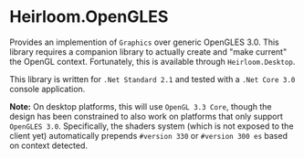 # Heirloom.OpenGLES

Provides an implemention of `Graphics` over generic OpenGLES 3.0. This library requires a companion library to actually create and "make current" the OpenGL context. Fortunately, this is available through `Heirloom.Desktop`.

This library is written for `.Net Standard 2.1` and tested with a `.Net Core 3.0` console application.

**Note:** On desktop platforms, this will use `OpenGL 3.3 Core`, though the design has been constrained to also work on platforms that only support `OpenGLES 3.0`. Specifically, the shaders system (which is not exposed to the client yet) automatically prepends `#version 330` or `#version 300 es` based on context detected.